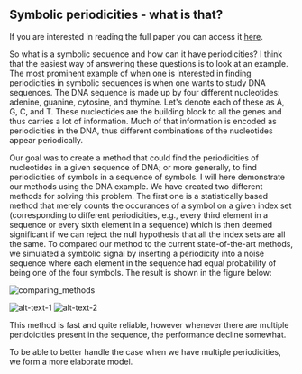 ## Symbolic periodicities - what is that?

If you are interested in reading the full paper you can access it [here](https://github.com/JohanSward/Portfolio/tree/master/Symbolic_periodicities/AdalbjornssonSWJ15.pdf).

So what is a symbolic sequence and how can it have periodicities? I think that the easiest way of answering these questions is to look at an example. The most prominent example of when one is interested in finding periodicities in symbolic sequences is when one wants to study DNA sequences. The DNA sequence is made up by four different nucleotides: adenine, guanine, cytosine, and thymine. Let's denote each of these as A, G, C, and T. These nucleotides are the building block to all the genes and thus carries a lot of information. Much of that information is encoded as periodicities in the DNA, thus different combinations of the nucleotides appear periodically. 

Our goal was to create a method that could find the periodicities of nucleotides in a given sequence of DNA; or more generally, to find periodicities of symbols in a sequence of symbols. I will here demonstrate our methods using the DNA example. We have created two different methods for solving this problem. The first one is a statistically based method that merely counts the occurances of a symbol on a given index set (corresponding to different periodicities, e.g., every third element in a sequence or every sixth element in a sequence) which is then deemed significant if we can reject the null hypothesis that all the index sets are all the same. To compared our method to the current state-of-the-art methods, we simulated a symbolic signal by inserting a periodicity into a noise sequence where each element in the sequence had equal probability of being one of the four symbols. The result is shown in the figure below:

![comparing_methods](/images/compare_methods.png)

![alt-text-1](image1.png "title-1") ![alt-text-2](image2.png "title-2")

This method is fast and quite reliable, however whenever there are multiple peridoicities present in the sequence, the performance decline somewhat.



To be able to better handle the case when we have multiple periodicities, we form a more elaborate model.
